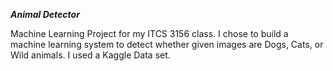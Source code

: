***Animal Detector***

Machine Learning Project for my ITCS 3156 class. I chose to build a machine learning system to detect whether given images are Dogs, Cats, or Wild animals. I used a Kaggle Data set.
